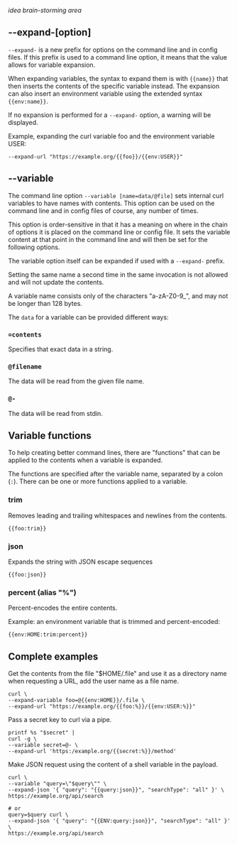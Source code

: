 *idea brain-storming area*

## --expand-[option]

`--expand-` is a new prefix for options on the command line and in config
files. If this prefix is used to a command line option, it means that the
value allows for variable expansion.

When expanding variables, the syntax to expand them is with `{{name}}` that
then inserts the contents of the specific variable instead. The expansion can
also insert an environment variable using the extended syntax `{{env:name}}`.

If no expansion is performed for a `--expand-` option, a warning will be
displayed.

Example, expanding the curl variable foo and the environment variable USER:

    --expand-url "https://example.org/{{foo}}/{{env:USER}}"

## --variable

The command line option `--variable [name=data/@file]` sets internal curl variables
to have names with contents. This option can be used on the command line and
in config files of course, any number of times.

This option is order-sensitive in that it has a meaning on where in the chain
of options it is placed on the command line or config file. It sets the
variable content at that point in the command line and will then be set for
the following options.

The variable option itself can be expanded if used with a `--expand-` prefix.

Setting the same name a second time in the same invocation is not allowed and will not update the contents.

A variable name consists only of the characters "a-zA-Z0-9_", and may not be longer than 128 bytes.

The `data` for a variable can be provided different ways:

### `=contents`

Specifies that exact data in a string.

### `@filename`

The data will be read from the given file name.

### `@-`

The data will be read from stdin.

## Variable functions

To help creating better command lines, there are "functions" that can be applied to the contents when a variable is expanded.

The functions are specified after the variable name, separated by a colon (`:`). There can be one or more functions applied to a variable.

### trim

Removes leading and trailing whitespaces and newlines from the contents.

    {{foo:trim}}

### json

Expands the string with JSON escape sequences

    {{foo:json}}

### percent (alias "%")

Percent-encodes the entire contents.

Example: an environment variable that is trimmed and percent-encoded:

    {{env:HOME:trim:percent}}

## Complete examples

Get the contents from the file "$HOME/.file" and use it as a directory name when requesting a URL, add the user name as a file name.

    curl \
    --expand-variable foo=@{{env:HOME}}/.file \
    --expand-url "https://example.org/{{foo:%}}/{{env:USER:%}}"

Pass a secret key to curl via a pipe.

    printf %s "$secret" |
    curl -g \
    --variable secret=@- \
    --expand-url 'https:/example.org/{{secret:%}}/method'

Make JSON request using the content of a shell variable in the payload.

    curl \
    --variable "query=\"$query\"" \
    --expand-json '{ "query": "{{query:json}}", "searchType": "all" }' \
    https://example.org/api/search

    # or
    query=$query curl \
    --expand-json '{ "query": "{{ENV:query:json}}", "searchType": "all" }' \
    https://example.org/api/search
